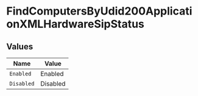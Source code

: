 # FindComputersByUdid200ApplicationXMLHardwareSipStatus


## Values

| Name       | Value      |
| ---------- | ---------- |
| `Enabled`  | Enabled    |
| `Disabled` | Disabled   |